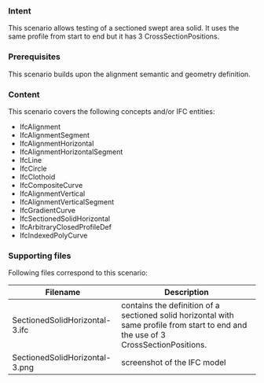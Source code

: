 ### Intent

This scenario allows testing of a sectioned swept area solid. It uses the same profile from start to end but it has 3 CrossSectionPositions.

### Prerequisites

This scenario builds upon the alignment semantic and geometry definition.

### Content

This scenario covers the following concepts and/or IFC entities:

- IfcAlignment
- IfcAlignmentSegment
- IfcAlignmentHorizontal
- IfcAlignmentHorizontalSegment
- IfcLine
- IfcCircle
- IfcClothoid
- IfcCompositeCurve
- IfcAlignmentVertical
- IfcAlignmentVerticalSegment
- IfcGradientCurve
- IfcSectionedSolidHorizontal
- IfcArbitraryClosedProfileDef
- IfcIndexedPolyCurve


### Supporting files

Following files correspond to this scenario:

| Filename                          | Description                                 |
|-----------------------------------|---------------------------------------------|
| SectionedSolidHorizontal-3.ifc              | contains the definition of a sectioned solid horizontal with same profile from start to end and the use of 3 CrossSectionPositions.|
| SectionedSolidHorizontal-3.png              | screenshot of the IFC model |
